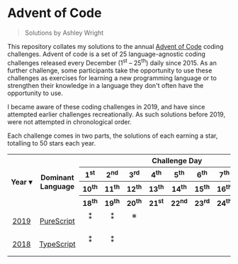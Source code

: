 Advent of Code
==============
> Solutions by Ashley Wright

This repository collates my solutions to the annual [Advent of Code](https://adventofcode.com) coding challenges. Advent of code is a set of 25 language-agnostic coding challenges released every December (1<sup>st</sup> – 25<sup>th</sup>) daily since 2015. As an further challenge, some participants take the opportunity to use these challenges as exercises for learning a new programming language or to strengthen their knowledge in a language they don't often have the opportunity to use.

I became aware of these coding challenges in 2019, and have since attempted earlier challenges recreationally. As such solutions before 2019, were not attempted in chronological order.

Each challenge comes in two parts, the solutions of each earning a star, totalling to 50 stars each year.

<table>
  <tr>
    <th rowspan=4> Year&nbsp;▾
    <th rowspan=4> Dominant <br> Language
    <th colspan=9> Challenge Day
  <tr>
    <th> 1<sup>st</sup> <th> 2<sup>nd</sup> <th> 3<sup>rd</sup> <th> 4<sup>th</sup> <th> 5<sup>th</sup> <th> 6<sup>th</sup> <th> 7<sup>th</sup> <th> 8<sup>th</sup> <th> 9<sup>th</sup>
  <tr>
    <th> 10<sup>th</sup> <th> 11<sup>th</sup> <th> 12<sup>th</sup> <th> 13<sup>th</sup> <th> 14<sup>th</sup> <th> 15<sup>th</sup> <th> 16<sup>th</sup> <th> 17<sup>th</sup> <th rowspan=2 title=Code><small>CO<br>DE
  <tr>
    <th> 18<sup>th</sup> <th> 19<sup>th</sup> <th> 20<sup>th</sup> <th> 21<sup>st</sup> <th> 22<sup>nd</sup> <th> 23<sup>rd</sup> <th> 24<sup>th</sup> <th> 25<sup>th</sup>

  <tr align=center>
    <td rowspan=3> <a href=https://adventofcode.com/2019>2019</a>
    <td rowspan=3> <a href=http://www.purescript.org>PureScript</a>
    <td> ⁑ <td> ⁑ <td> ⨳ <td>   <td>   <td>   <td>   <td>   <td>
  <tr align=center>
    <td>   <td>   <td>   <td>   <td>   <td>   <td>   <td>
    <td rowspan=2><a href=https://github.com/AshleyWright/AdventOfCode/tree/master/2019>📁</a>
  <tr align=center>
    <td>   <td>   <td>   <td>   <td>   <td>   <td>   <td>

  <tr align=center>
    <td rowspan=3> <a href=https://adventofcode.com/2018>2018</a>
    <td rowspan=3> <a href=https://www.typescriptlang.org>TypeScript</a>
    <td> ⁑ <td> ⁑ <td>   <td>   <td>   <td>   <td>   <td>   <td>
  <tr align=center>
    <td>   <td>   <td>   <td>   <td>   <td>   <td>   <td>
    <td rowspan=2><a href=https://github.com/AshleyWright/AdventOfCode/tree/master/2019>📁</a>
  <tr align=center>
    <td>   <td>   <td>   <td>   <td>   <td>   <td>   <td>


</table>

